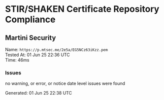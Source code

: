 # STIR/SHAKEN Certificate Repository Compliance

## Martini Security

Name: `https://p.mtsec.me/2e5a/EG5NCz63iKzz.pem`\
Tested At: 01 Jun 25 22:36 UTC\
Time: 46ms

### Issues

no warning, or error, or notice date level issues were found

Generated: 01 Jun 25 22:38 UTC